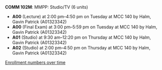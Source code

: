 **COMM 102M**: MMPP: Studio/TV (6 units)

- **A00** (Lecture) at 2:00 pm–4:50 pm on Tuesday at MCC 140 by Halm, Gavin Patrick (A01323342)
- **A00** (Final Exam) at 3:00 pm–5:59 pm on Tuesday at MCC 140 by Halm, Gavin Patrick (A01323342)
- **A01** (Studio) at 9:30 am–12:20 pm on Thursday at MCC 140 by Halm, Gavin Patrick (A01323342)
- **A02** (Studio) at 2:00 pm–4:50 pm on Thursday at MCC 140 by Halm, Gavin Patrick (A01323342)

[Enrollment numbers over time](./COMM102M.tsv)
